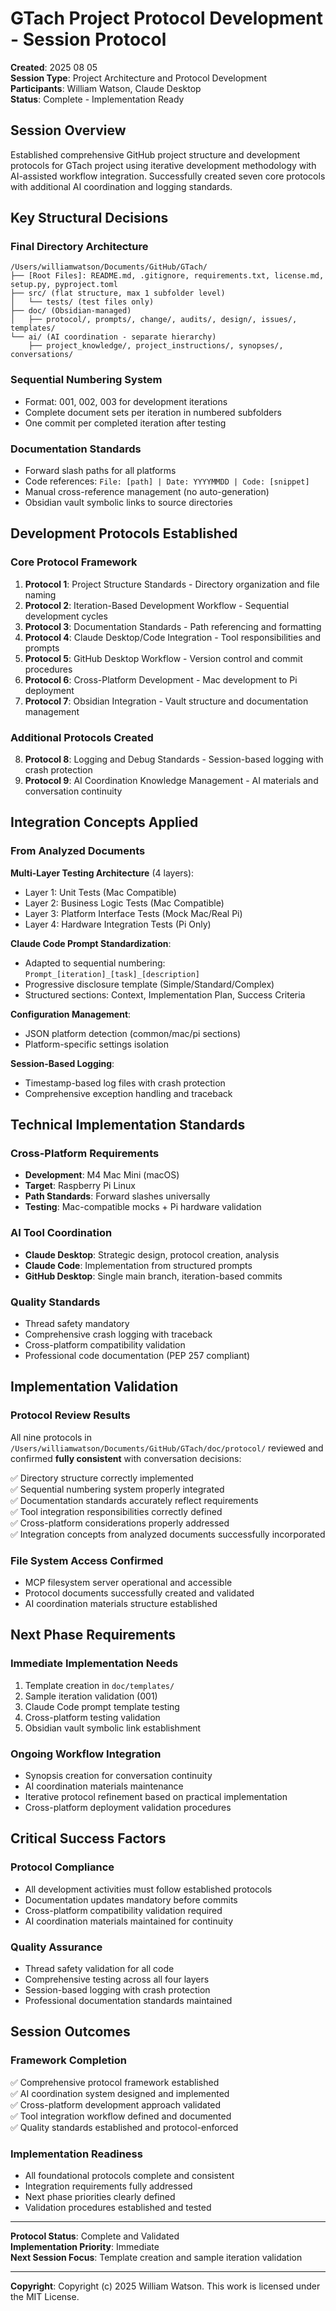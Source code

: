 # GTach Project Protocol Development - Session Protocol

**Created**: 2025 08 05  
**Session Type**: Project Architecture and Protocol Development  
**Participants**: William Watson, Claude Desktop  
**Status**: Complete - Implementation Ready

## Session Overview

Established comprehensive GitHub project structure and development protocols for GTach project using iterative development methodology with AI-assisted workflow integration. Successfully created seven core protocols with additional AI coordination and logging standards.

## Key Structural Decisions

### Final Directory Architecture
```
/Users/williamwatson/Documents/GitHub/GTach/
├── [Root Files]: README.md, .gitignore, requirements.txt, license.md, setup.py, pyproject.toml
├── src/ (flat structure, max 1 subfolder level)
│   └── tests/ (test files only)
├── doc/ (Obsidian-managed)
│   ├── protocol/, prompts/, change/, audits/, design/, issues/, templates/
└── ai/ (AI coordination - separate hierarchy)
    ├── project_knowledge/, project_instructions/, synopses/, conversations/
```

### Sequential Numbering System
- Format: 001, 002, 003 for development iterations
- Complete document sets per iteration in numbered subfolders
- One commit per completed iteration after testing

### Documentation Standards
- Forward slash paths for all platforms
- Code references: `File: [path] | Date: YYYYMMDD | Code: [snippet]`
- Manual cross-reference management (no auto-generation)
- Obsidian vault symbolic links to source directories

## Development Protocols Established

### Core Protocol Framework
1. **Protocol 1**: Project Structure Standards - Directory organization and file naming
2. **Protocol 2**: Iteration-Based Development Workflow - Sequential development cycles
3. **Protocol 3**: Documentation Standards - Path referencing and formatting
4. **Protocol 4**: Claude Desktop/Code Integration - Tool responsibilities and prompts
5. **Protocol 5**: GitHub Desktop Workflow - Version control and commit procedures
6. **Protocol 6**: Cross-Platform Development - Mac development to Pi deployment
7. **Protocol 7**: Obsidian Integration - Vault structure and documentation management

### Additional Protocols Created
8. **Protocol 8**: Logging and Debug Standards - Session-based logging with crash protection
9. **Protocol 9**: AI Coordination Knowledge Management - AI materials and conversation continuity

## Integration Concepts Applied

### From Analyzed Documents
**Multi-Layer Testing Architecture** (4 layers):
- Layer 1: Unit Tests (Mac Compatible)
- Layer 2: Business Logic Tests (Mac Compatible)  
- Layer 3: Platform Interface Tests (Mock Mac/Real Pi)
- Layer 4: Hardware Integration Tests (Pi Only)

**Claude Code Prompt Standardization**:
- Adapted to sequential numbering: `Prompt_[iteration]_[task]_[description]`
- Progressive disclosure template (Simple/Standard/Complex)
- Structured sections: Context, Implementation Plan, Success Criteria

**Configuration Management**:
- JSON platform detection (common/mac/pi sections)
- Platform-specific settings isolation

**Session-Based Logging**:
- Timestamp-based log files with crash protection
- Comprehensive exception handling and traceback

## Technical Implementation Standards

### Cross-Platform Requirements
- **Development**: M4 Mac Mini (macOS)
- **Target**: Raspberry Pi Linux
- **Path Standards**: Forward slashes universally
- **Testing**: Mac-compatible mocks + Pi hardware validation

### AI Tool Coordination
- **Claude Desktop**: Strategic design, protocol creation, analysis
- **Claude Code**: Implementation from structured prompts
- **GitHub Desktop**: Single main branch, iteration-based commits

### Quality Standards
- Thread safety mandatory
- Comprehensive crash logging with traceback
- Cross-platform compatibility validation
- Professional code documentation (PEP 257 compliant)

## Implementation Validation

### Protocol Review Results
All nine protocols in `/Users/williamwatson/Documents/GitHub/GTach/doc/protocol/` reviewed and confirmed **fully consistent** with conversation decisions:

✅ Directory structure correctly implemented  
✅ Sequential numbering system properly integrated  
✅ Documentation standards accurately reflect requirements  
✅ Tool integration responsibilities correctly defined  
✅ Cross-platform considerations properly addressed  
✅ Integration concepts from analyzed documents successfully incorporated

### File System Access Confirmed
- MCP filesystem server operational and accessible
- Protocol documents successfully created and validated
- AI coordination materials structure established

## Next Phase Requirements

### Immediate Implementation Needs
1. Template creation in `doc/templates/` 
2. Sample iteration validation (001)
3. Claude Code prompt template testing
4. Cross-platform testing validation
5. Obsidian vault symbolic link establishment

### Ongoing Workflow Integration
- Synopsis creation for conversation continuity
- AI coordination materials maintenance
- Iterative protocol refinement based on practical implementation
- Cross-platform deployment validation procedures

## Critical Success Factors

### Protocol Compliance
- All development activities must follow established protocols
- Documentation updates mandatory before commits
- Cross-platform compatibility validation required
- AI coordination materials maintained for continuity

### Quality Assurance
- Thread safety validation for all code
- Comprehensive testing across all four layers
- Session-based logging with crash protection
- Professional documentation standards maintained

## Session Outcomes

### Framework Completion
✅ Comprehensive protocol framework established  
✅ AI coordination system designed and implemented  
✅ Cross-platform development approach validated  
✅ Tool integration workflow defined and documented  
✅ Quality standards established and protocol-enforced

### Implementation Readiness
- All foundational protocols complete and consistent
- Integration requirements fully addressed
- Next phase priorities clearly defined
- Validation procedures established and tested

---

**Protocol Status**: Complete and Validated  
**Implementation Priority**: Immediate  
**Next Session Focus**: Template creation and sample iteration validation

---

**Copyright**: Copyright (c) 2025 William Watson. This work is licensed under the MIT License.
